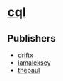 # [cql](https://pypi.org/project/cql)



## Publishers
- [driftx](https://pypi.org/user/driftx)
- [iamaleksey](https://pypi.org/user/iamaleksey)
- [thepaul](https://pypi.org/user/thepaul)

